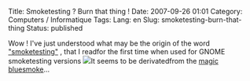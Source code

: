 Title: Smoketesting ? Burn that thing !
Date: 2007-09-26 01:01
Category: Computers / Informatique
Tags:
Lang: en
Slug: smoketesting-burn-that-thing
Status: published

Wow ! I've just understood what may be the origin of the word ["smoketesting"](\%22http://en.wikipedia.org/wiki/Smoke_testing\%22) , that I readfor the first time when used for GNOME smoketesting versions ![  
](\%22http://en.wikipedia.org/wiki/Smoke_testing\%22)It seems to be derivatedfrom the [magic bluesmoke](\%22http://en.wikipedia.org/wiki/Blue_smoke\%22)...
